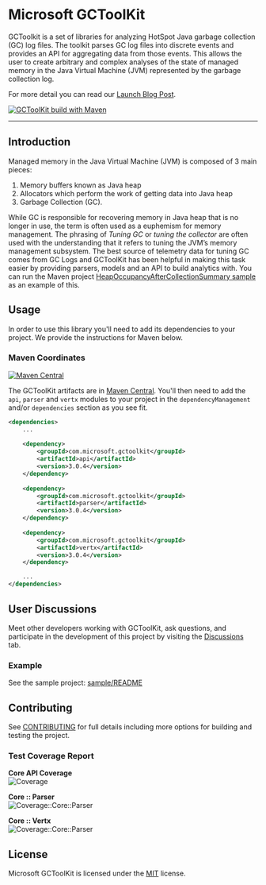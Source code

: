 # Microsoft GCToolKit

GCToolkit is a set of libraries for analyzing HotSpot Java garbage collection (GC) log files. The toolkit parses GC log files into discrete events and provides an API for aggregating data from those events. This allows the user to create arbitrary and complex analyses of the state of managed memory in the Java Virtual Machine (JVM) represented by the garbage collection log.

For more detail you can read our [Launch Blog Post](https://devblogs.microsoft.com/java/introducing-microsoft-gctoolkit/).

[![GCToolKit build with Maven](https://github.com/microsoft/gctoolkit/actions/workflows/maven.yml/badge.svg)](https://github.com/microsoft/gctoolkit/actions/workflows/maven.yml)

---

## Introduction

Managed memory in the Java Virtual Machine (JVM) is composed of 3 main pieces:

1. Memory buffers known as Java heap
1. Allocators which perform the work of getting data into Java heap
1. Garbage Collection (GC).

While GC is responsible for recovering memory in Java heap that is no longer in use, the term is often used as a euphemism for memory management. The phrasing of _Tuning GC_ or _tuning the collector_ are often used with the understanding that it refers to tuning the JVM’s memory management subsystem. The best source of telemetry data for tuning GC comes from GC Logs and GCToolKit has been helpful in making this task easier by providing parsers, models and an API to build analytics with. You can run the Maven project [HeapOccupancyAfterCollectionSummary sample](./sample/README.md) as an example of this.

## Usage

In order to use this library you'll need to add its dependencies to your project. We provide the instructions for Maven below.

### Maven Coordinates

[![Maven Central](https://img.shields.io/maven-central/v/com.microsoft.gctoolkit/gctoolkit-parser.svg?label=Maven%20Central)](https://search.maven.org/search?q=g:%22com.microsoft.gctoolkit%22%20AND%20a:%22gctoolkit-api%22)

The GCToolKit artifacts are in [Maven Central](https://search.maven.org/search?q=g:com.microsoft.gctoolkit). You'll then need to add the `api`, `parser` and `vertx` modules to your project in the `dependencyManagement` and/or `dependencies` section as you see fit.

```xml
<dependencies>
    ...
    
    <dependency>
        <groupId>com.microsoft.gctoolkit</groupId>
        <artifactId>api</artifactId>
        <version>3.0.4</version>
    </dependency>
    
    <dependency>
        <groupId>com.microsoft.gctoolkit</groupId>
        <artifactId>parser</artifactId>
        <version>3.0.4</version>
    </dependency>
    
    <dependency>
        <groupId>com.microsoft.gctoolkit</groupId>
        <artifactId>vertx</artifactId>
        <version>3.0.4</version>
    </dependency>

    ...
</dependencies>
```

## User Discussions

Meet other developers working with GCToolKit, ask questions, and participate in the development of this project by visiting the [Discussions](https://github.com/microsoft/gctoolkit/discussions) tab.

### Example

See the sample project: [sample/README](./sample/README.md)

## Contributing

See [CONTRIBUTING](CONTRIBUTING.md) for full details including more options for building and testing the project.

### Test Coverage Report

**Core API Coverage** </br>![Coverage](.github/badges/jacoco-api-coverage.svg)

**Core :: Parser</br>**![Coverage::Core::Parser](.github/badges/jacoco-parser-coverage.svg)

**Core :: Vertx**</br>![Coverage::Core::Parser](.github/badges/jacoco-vertx-coverage.svg)

## License

Microsoft GCToolKit is licensed under the [MIT](https://github.com/microsoft/gctoolkit/blob/master/LICENSE) license.

